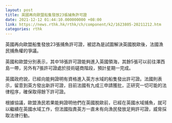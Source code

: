 ```yaml
---
layout: post
title: 英國再向歐盟船隻發放23張捕魚許可證
date: 2021-12-12 01:44:10.000000000 +08:00
link: https://news.rthk.hk/rthk/ch/component/k2/1623805-20211212.htm
categories: rthk
---
```


英國再向歐盟船隻發放23張捕魚許可證，被認為是試圖解決英國脫歐後，法國漁民捕魚權的爭議。

英國和歐盟分別表示，其中18張許可證能夠進入英國領海，其餘5張可以前往澤西島一帶，另外有7張許可證處於技術磋商階段，預計星期一完成。

英國政府說，已經向能夠證明有資格進入英方水域的船隻發出許可證。法國則表示，留意到英方發出新許可證，目前法國有九成三申請獲批，正研究一切可能的法律程序，確保取得餘下許可證。

根據協議，歐盟漁民若果能夠證明他們在英國脫歐前，已經在英國水域捕魚，就可以繼續在英國水域工作，但法國指責英方一直未有向漁民發放足夠許可證，威脅採取法律行動。
